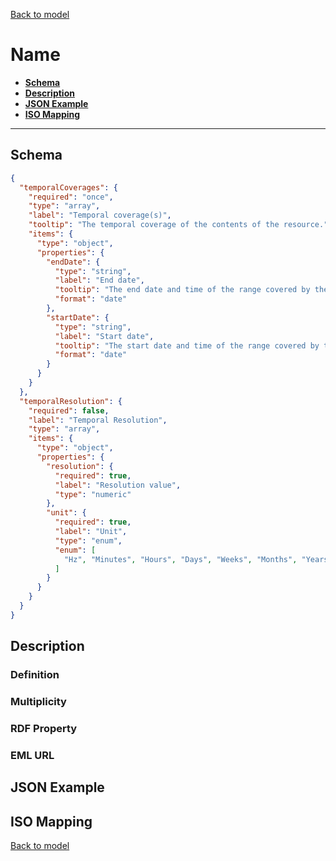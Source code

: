 [Back to model](_base.md)

# Name

- **[Schema](#schema)**
- **[Description](#description)**
- **[JSON Example](#json-example)**
- **[ISO Mapping](#iso-mapping)**
---
## Schema
```json
{
  "temporalCoverages": {
    "required": "once",
    "type": "array",
    "label": "Temporal coverage(s)",
    "tooltip": "The temporal coverage of the contents of the resource.",
    "items": {
      "type": "object",
      "properties": {
        "endDate": {
          "type": "string",
          "label": "End date",
          "tooltip": "The end date and time of the range covered by the resource.",
          "format": "date"
        },
        "startDate": {
          "type": "string",
          "label": "Start date",
          "tooltip": "The start date and time of the range covered by the resource.", 
          "format": "date"
        }
      }
    }
  },
  "temporalResolution": {
    "required": false,
    "label": "Temporal Resolution",
    "type": "array",
    "items": {
      "type": "object",
      "properties": {
        "resolution": {
          "required": true,
          "label": "Resolution value",
          "type": "numeric"
        },
        "unit": {
          "required": true,
          "label": "Unit",
          "type": "enum",
          "enum": [
            "Hz", "Minutes", "Hours", "Days", "Weeks", "Months", "Years"
          ]
        }
      }
    }
  }
}
```
## Description
### Definition
### Multiplicity
### RDF Property
### EML URL

## JSON Example
## ISO Mapping

[Back to model](_base.md)
